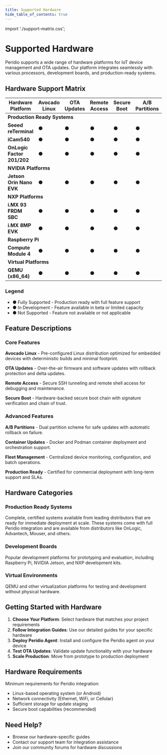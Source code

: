 ```yaml
---
title: Supported Hardware
hide_table_of_contents: true
---
```


import './support-matrix.css';

# Supported Hardware

Peridio supports a wide range of hardware platforms for IoT device management and OTA updates. Our platform integrates seamlessly with various processors, development boards, and production-ready systems.

## Hardware Support Matrix

<div className="support-matrix-container">
<table className="support-matrix">
  <thead>
    <tr>
      <th>Hardware Platform</th>
      <th>Avocado Linux</th>
      <th>OTA Updates</th>
      <th>Remote Access</th>
      <th>Secure Boot</th>
      <th>A/B Partitions</th>
      <th>Container Updates</th>
      <th>Fleet Management</th>
      <th>Production Ready</th>
    </tr>
  </thead>
  <tbody>
    <tr className="category-header">
      <td colSpan="9"><strong>Production Ready Systems</strong></td>
    </tr>
    <tr>
      <td><strong>Seeed reTerminal</strong></td>
      <td><span className="status-full" title="Fully Supported">●</span></td>
      <td><span className="status-full" title="Fully Supported">●</span></td>
      <td><span className="status-full" title="Fully Supported">●</span></td>
      <td><span className="status-full" title="Fully Supported">●</span></td>
      <td><span className="status-full" title="Fully Supported">●</span></td>
      <td><span className="status-full" title="Fully Supported">●</span></td>
      <td><span className="status-full" title="Fully Supported">●</span></td>
      <td><span className="status-full" title="Fully Supported">●</span></td>
    </tr>
    <tr>
      <td><strong>iCam540</strong></td>
      <td><span className="status-partial" title="In Development">●</span></td>
      <td><span className="status-full" title="Fully Supported">●</span></td>
      <td><span className="status-full" title="Fully Supported">●</span></td>
      <td><span className="status-full" title="Fully Supported">●</span></td>
      <td><span className="status-partial" title="In Development">●</span></td>
      <td><span className="status-partial" title="In Development">●</span></td>
      <td><span className="status-full" title="Fully Supported">●</span></td>
      <td><span className="status-full" title="Fully Supported">●</span></td>
    </tr>
    <tr>
      <td><strong>OnLogic Factor 201/202</strong></td>
      <td><span className="status-partial" title="In Development">●</span></td>
      <td><span className="status-full" title="Fully Supported">●</span></td>
      <td><span className="status-full" title="Fully Supported">●</span></td>
      <td><span className="status-full" title="Fully Supported">●</span></td>
      <td><span className="status-full" title="Fully Supported">●</span></td>
      <td><span className="status-full" title="Fully Supported">●</span></td>
      <td><span className="status-full" title="Fully Supported">●</span></td>
      <td><span className="status-full" title="Fully Supported">●</span></td>
    </tr>
    <tr className="category-header">
      <td colSpan="9"><strong>NVIDIA Platforms</strong></td>
    </tr>
    <tr>
      <td><strong>Jetson Orin Nano EVK</strong></td>
      <td><span className="status-full" title="Fully Supported">●</span></td>
      <td><span className="status-full" title="Fully Supported">●</span></td>
      <td><span className="status-full" title="Fully Supported">●</span></td>
      <td><span className="status-full" title="Fully Supported">●</span></td>
      <td><span className="status-full" title="Fully Supported">●</span></td>
      <td><span className="status-full" title="Fully Supported">●</span></td>
      <td><span className="status-full" title="Fully Supported">●</span></td>
      <td><span className="status-partial" title="In Development">●</span></td>
    </tr>
    <tr className="category-header">
      <td colSpan="9"><strong>NXP Platforms</strong></td>
    </tr>
    <tr>
      <td><strong>i.MX 93 FRDM SBC</strong></td>
      <td><span className="status-full" title="Fully Supported">●</span></td>
      <td><span className="status-full" title="Fully Supported">●</span></td>
      <td><span className="status-full" title="Fully Supported">●</span></td>
      <td><span className="status-partial" title="In Development">●</span></td>
      <td><span className="status-full" title="Fully Supported">●</span></td>
      <td><span className="status-partial" title="In Development">●</span></td>
      <td><span className="status-full" title="Fully Supported">●</span></td>
      <td><span className="status-partial" title="In Development">●</span></td>
    </tr>
    <tr>
      <td><strong>i.MX 8MP EVK</strong></td>
      <td><span className="status-full" title="Fully Supported">●</span></td>
      <td><span className="status-full" title="Fully Supported">●</span></td>
      <td><span className="status-full" title="Fully Supported">●</span></td>
      <td><span className="status-full" title="Fully Supported">●</span></td>
      <td><span className="status-full" title="Fully Supported">●</span></td>
      <td><span className="status-full" title="Fully Supported">●</span></td>
      <td><span className="status-full" title="Fully Supported">●</span></td>
      <td><span className="status-partial" title="In Development">●</span></td>
    </tr>
    <tr className="category-header">
      <td colSpan="9"><strong>Raspberry Pi</strong></td>
    </tr>
    <tr>
      <td><strong>Compute Module 4</strong></td>
      <td><span className="status-full" title="Fully Supported">●</span></td>
      <td><span className="status-full" title="Fully Supported">●</span></td>
      <td><span className="status-full" title="Fully Supported">●</span></td>
      <td><span className="status-partial" title="In Development">●</span></td>
      <td><span className="status-full" title="Fully Supported">●</span></td>
      <td><span className="status-full" title="Fully Supported">●</span></td>
      <td><span className="status-full" title="Fully Supported">●</span></td>
      <td><span className="status-none" title="Not Supported">●</span></td>
    </tr>
    <tr className="category-header">
      <td colSpan="9"><strong>Virtual Platforms</strong></td>
    </tr>
    <tr>
      <td><strong>QEMU (x86_64)</strong></td>
      <td><span className="status-full" title="Fully Supported">●</span></td>
      <td><span className="status-full" title="Fully Supported">●</span></td>
      <td><span className="status-full" title="Fully Supported">●</span></td>
      <td><span className="status-none" title="Not Applicable">●</span></td>
      <td><span className="status-full" title="Fully Supported">●</span></td>
      <td><span className="status-full" title="Fully Supported">●</span></td>
      <td><span className="status-full" title="Fully Supported">●</span></td>
      <td><span className="status-none" title="Not Applicable">●</span></td>
    </tr>
  </tbody>
</table>
</div>

<div className="support-legend">
  <h3>Legend</h3>
  <ul>
    <li><span className="status-full">●</span> Fully Supported - Production ready with full feature support</li>
    <li><span className="status-partial">●</span> In Development - Feature available in beta or limited capacity</li>
    <li><span className="status-none">●</span> Not Supported - Feature not available or not applicable</li>
  </ul>
</div>

## Feature Descriptions

### Core Features

**Avocado Linux** - Pre-configured Linux distribution optimized for embedded devices with deterministic builds and minimal footprint.

**OTA Updates** - Over-the-air firmware and software updates with rollback protection and delta updates.

**Remote Access** - Secure SSH tunneling and remote shell access for debugging and maintenance.

**Secure Boot** - Hardware-backed secure boot chain with signature verification and chain of trust.

### Advanced Features

**A/B Partitions** - Dual partition scheme for safe updates with automatic rollback on failure.

**Container Updates** - Docker and Podman container deployment and orchestration support.

**Fleet Management** - Centralized device monitoring, configuration, and batch operations.

**Production Ready** - Certified for commercial deployment with long-term support and SLAs.

## Hardware Categories

### Production Ready Systems
Complete, certified systems available from leading distributors that are ready for immediate deployment at scale. These systems come with full Peridio integration and are available from distributors like OnLogic, Advantech, Mouser, and others.

### Development Boards
Popular development platforms for prototyping and evaluation, including Raspberry Pi, NVIDIA Jetson, and NXP development kits.

### Virtual Environments
QEMU and other virtualization platforms for testing and development without physical hardware.

## Getting Started with Hardware

1. **Choose Your Platform**: Select hardware that matches your project requirements
2. **Follow Integration Guides**: Use our detailed guides for your specific hardware
3. **Deploy Peridio Agent**: Install and configure the Peridio agent on your device
4. **Test OTA Updates**: Validate update functionality with your hardware
5. **Scale Production**: Move from prototype to production deployment

## Hardware Requirements

Minimum requirements for Peridio integration:
- Linux-based operating system (or Android)
- Network connectivity (Ethernet, WiFi, or Cellular)
- Sufficient storage for update staging
- Secure boot capabilities (recommended)

## Need Help?

- Browse our hardware-specific guides
- Contact our support team for integration assistance
- Join our community forums for hardware discussions